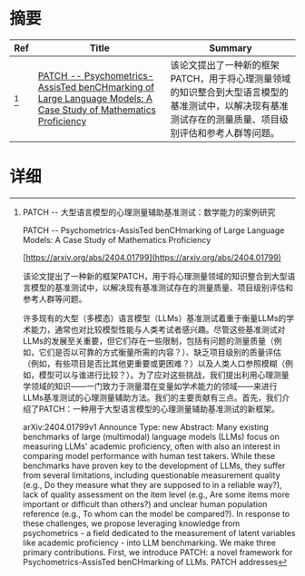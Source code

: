 # 摘要

| Ref | Title | Summary |
| --- | --- | --- |
| [^1] | [PATCH -- Psychometrics-AssisTed benCHmarking of Large Language Models: A Case Study of Mathematics Proficiency](https://arxiv.org/abs/2404.01799) | 该论文提出了一种新的框架PATCH，用于将心理测量领域的知识整合到大型语言模型的基准测试中，以解决现有基准测试存在的测量质量、项目级别评估和参考人群等问题。 |

# 详细

[^1]: PATCH -- 大型语言模型的心理测量辅助基准测试：数学能力的案例研究

    PATCH -- Psychometrics-AssisTed benCHmarking of Large Language Models: A Case Study of Mathematics Proficiency

    [https://arxiv.org/abs/2404.01799](https://arxiv.org/abs/2404.01799)

    该论文提出了一种新的框架PATCH，用于将心理测量领域的知识整合到大型语言模型的基准测试中，以解决现有基准测试存在的测量质量、项目级别评估和参考人群等问题。

    

    许多现有的大型（多模态）语言模型（LLMs）基准测试着重于衡量LLMs的学术能力，通常也对比较模型性能与人类考试者感兴趣。尽管这些基准测试对LLMs的发展至关重要，但它们存在一些限制，包括有问题的测量质量（例如，它们是否以可靠的方式衡量所需的内容？）、缺乏项目级别的质量评估（例如，有些项目是否比其他更重要或更困难？）以及人类人口参照模糊（例如，模型可以与谁进行比较？）。为了应对这些挑战，我们提出利用心理测量学领域的知识——一门致力于测量潜在变量如学术能力的领域——来进行LLMs基准测试的心理测量辅助方法。我们的主要贡献有三点。首先，我们介绍了PATCH：一种用于大型语言模型的心理测量辅助基准测试的新框架。

    arXiv:2404.01799v1 Announce Type: new  Abstract: Many existing benchmarks of large (multimodal) language models (LLMs) focus on measuring LLMs' academic proficiency, often with also an interest in comparing model performance with human test takers. While these benchmarks have proven key to the development of LLMs, they suffer from several limitations, including questionable measurement quality (e.g., Do they measure what they are supposed to in a reliable way?), lack of quality assessment on the item level (e.g., Are some items more important or difficult than others?) and unclear human population reference (e.g., To whom can the model be compared?). In response to these challenges, we propose leveraging knowledge from psychometrics - a field dedicated to the measurement of latent variables like academic proficiency - into LLM benchmarking. We make three primary contributions. First, we introduce PATCH: a novel framework for Psychometrics-AssisTed benCHmarking of LLMs. PATCH addresses 
    

